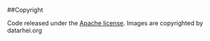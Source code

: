 ##Copyright

Code released under the [Apache license](LICENSE). Images are copyrighted by datarhei.org
